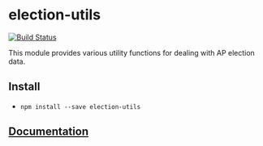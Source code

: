 # election-utils
[![Build Status](https://travis-ci.org/BostonGlobe/elections-utils.svg?branch=master)](https://travis-ci.org/BostonGlobe/elections-utils)

This module provides various utility functions for dealing with AP election data.

## Install

- `npm install --save election-utils`

## [Documentation](https://github.com/BostonGlobe/election-utils/blob/master/doc.md)
